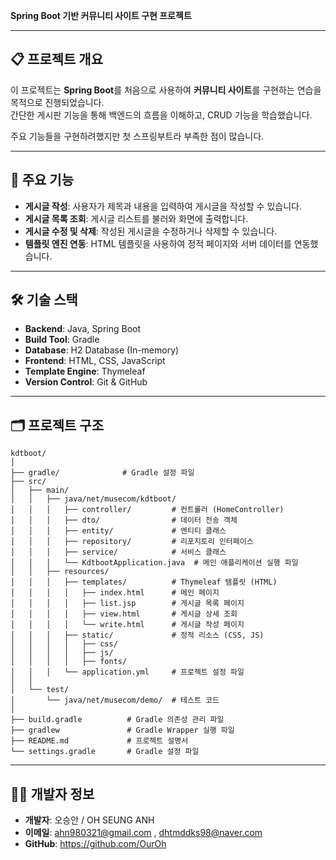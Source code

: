 **Spring Boot 기반 커뮤니티 사이트 구현 프로젝트**  

---

## 📋 프로젝트 개요  
이 프로젝트는 **Spring Boot**를 처음으로 사용하여 **커뮤니티 사이트**를 구현하는 연습을 목적으로 진행되었습니다.  
간단한 게시판 기능을 통해 백엔드의 흐름을 이해하고, CRUD 기능을 학습했습니다.

주요 기능들을 구현하려했지만 첫 스프링부트라 부족한 점이 많습니다.

---

## 🚀 주요 기능  
- **게시글 작성**: 사용자가 제목과 내용을 입력하여 게시글을 작성할 수 있습니다.  
- **게시글 목록 조회**: 게시글 리스트를 불러와 화면에 출력합니다.  
- **게시글 수정 및 삭제**: 작성된 게시글을 수정하거나 삭제할 수 있습니다.  
- **템플릿 엔진 연동**: HTML 템플릿을 사용하여 정적 페이지와 서버 데이터를 연동했습니다.  

---

## 🛠️ 기술 스택  
- **Backend**: Java, Spring Boot  
- **Build Tool**: Gradle  
- **Database**: H2 Database (In-memory)  
- **Frontend**: HTML, CSS, JavaScript  
- **Template Engine**: Thymeleaf  
- **Version Control**: Git & GitHub  

---

## 🗂️ 프로젝트 구조  
```plaintext
kdtboot/
│
├── gradle/              # Gradle 설정 파일  
├── src/  
│   ├── main/  
│   │   ├── java/net/musecom/kdtboot/  
│   │   │   ├── controller/         # 컨트롤러 (HomeController)  
│   │   │   ├── dto/                # 데이터 전송 객체  
│   │   │   ├── entity/             # 엔티티 클래스  
│   │   │   ├── repository/         # 리포지토리 인터페이스  
│   │   │   ├── service/            # 서비스 클래스  
│   │   │   └── KdtbootApplication.java  # 메인 애플리케이션 실행 파일  
│   │   ├── resources/  
│   │   │   ├── templates/          # Thymeleaf 템플릿 (HTML)  
│   │   │   │   ├── index.html      # 메인 페이지  
│   │   │   │   ├── list.jsp        # 게시글 목록 페이지  
│   │   │   │   ├── view.html       # 게시글 상세 조회  
│   │   │   │   └── write.html      # 게시글 작성 페이지  
│   │   │   ├── static/             # 정적 리소스 (CSS, JS)  
│   │   │   │   ├── css/  
│   │   │   │   ├── js/  
│   │   │   │   ├── fonts/  
│   │   │   └── application.yml     # 프로젝트 설정 파일  
│   │
│   └── test/  
│       └── java/net/musecom/demo/  # 테스트 코드  
│
├── build.gradle          # Gradle 의존성 관리 파일  
├── gradlew               # Gradle Wrapper 실행 파일  
├── README.md             # 프로젝트 설명서  
└── settings.gradle       # Gradle 설정 파일
```
---

## 🧑‍💻 개발자 정보  
- **개발자**: 오승안 / OH SEUNG ANH 
- **이메일**: ahn980321@gmail.com , dhtmddks98@naver.com 
- **GitHub**: https://github.com/OurOh
